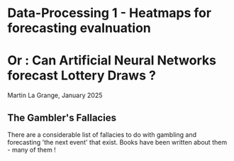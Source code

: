# Data-Processing 1 - Heatmaps for forecasting evalnuation
# Or : Can Artificial Neural Networks forecast Lottery Draws ?
Martin La Grange, January 2025

## The Gambler's Fallacies
There are a considerable list of fallacies to do with gambling and forecasting 'the next event' that exist. Books have been written about them - many of them ! 
